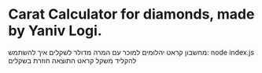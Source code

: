 ﻿# Carat Calculator for diamonds, made by Yaniv Logi.

מחשבון קראט יהלומים למוכר עם המרה מדולר לשקלים
איך להשתמש:
node index.js
להקליד משקל קראט
התוצאה חוזרת בשקלים
